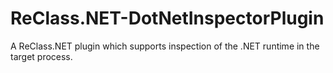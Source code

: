 # ReClass.NET-DotNetInspectorPlugin
A ReClass.NET plugin which supports inspection of the .NET runtime in the target process.
